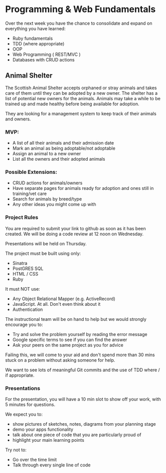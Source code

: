 # Programming & Web Fundamentals

Over the next week you have the chance to consolidate and expand on everything you have learned:

- Ruby fundamentals
- TDD (where appropriate)
- OOP
- Web Programming ( REST/MVC )
- Databases with CRUD actions

## Animal Shelter

The Scottish Animal Shelter accepts orphaned or stray animals and takes care of them until they can be adopted by a new owner. The shelter has a list of potential new owners for the animals. Animals may take a while to be trained up and made healthy before being available for adoption.

They are looking for a management system to keep track of their animals and owners.

### MVP:

 - A list of all their animals and their admission date
 - Mark an animal as being adoptable/not adoptable
 - Assign an animal to a new owner
 - List all the owners and their adopted animals

### Possible Extensions:

 - CRUD actions for animals/owners
 - Have separate pages for animals ready for adoption and ones still in training/vet care
 - Search for animals by breed/type
 - Any other ideas you might come up with

### Project Rules

 You are required to submit your link to github as soon as it has been created. We will be doing a code review at 12 noon on Wednesday.

 Presentations will be held on Thursday.

 The project must be built using only:
   - Sinatra
   - PostGRES SQL
   - HTML / CSS
   - Ruby

 It must NOT use:
   - Any Object Relational Mapper (e.g. ActiveRecord)
   - JavaScript. At all. Don't even think about it
   - Authentication

 The instructional team will be on hand to help but we would strongly encourage you to:
 - Try and solve the problem yourself by reading the error message
 - Google specific terms to see if you can find the answer
 - Ask your peers on the same project as you for advice

 Failing this, we will come to your aid and don't spend more than 30 mins stuck on a problem without asking someone for help.

 We want to see lots of meaningful Git commits and the use of TDD where / if appropriate.

### Presentations

 For the presentation, you will have a 10 min slot to show off your work, with 5 minutes for questions.

 We expect you to:
  - show pictures of sketches, notes, diagrams from your planning stage
  - demo your apps functionality
  - talk about one piece of code that you are particularly proud of
  - highlight your main learning points

 Try not to:
  - Go over the time limit
  - Talk through every single line of code
